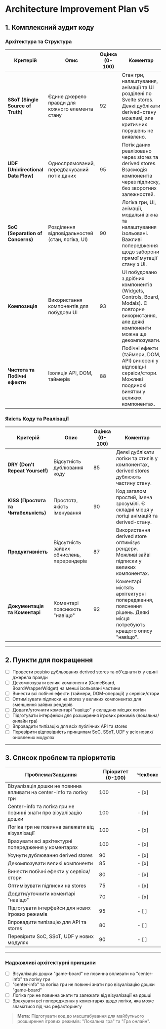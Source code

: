 # Architecture Improvement Plan v5

## 1. Комплексний аудит коду

### Архітектура та Структура

| Критерій | Опис | Оцінка (0-100) | Коментар |
|---|---|---|---|
| **SSoT (Single Source of Truth)** | Єдине джерело правди для кожного елемента стану | 92 | Стан гри, налаштування, анімації та UI розділені по Svelte stores. Деякі дублікати derived-стану можливі, але критичних порушень не виявлено. |
| **UDF (Unidirectional Data Flow)** | Односпрямований, передбачуваний потік даних | 95 | Потік даних реалізовано через stores та derived stores. Взаємодія компонентів через підписку, без зворотних залежностей. |
| **SoC (Separation of Concerns)** | Розділення відповідальностей (стан, логіка, UI) | 90 | Логіка гри, UI, анімації, модальні вікна та налаштування ізольовані. Важливі попередження щодо заборони прямої мутації стану з UI. |
| **Композиція** | Використання компонентів для побудови UI | 93 | UI побудовано з дрібних компонентів (Widgets, Controls, Board, Modals). Є повторне використання, але деякі компоненти можна ще декомпозувати. |
| **Чистота та Побічні ефекти** | Ізоляція API, DOM, таймерів | 88 | Побічні ефекти (таймери, DOM, API) винесені у відповідні сервіси/стори. Можливі поодинокі винятки у великих компонентах. |

### Якість Коду та Реалізації

| Критерій | Опис | Оцінка (0-100) | Коментар |
|---|---|---|---|
| **DRY (Don't Repeat Yourself)** | Відсутність дублювання коду | 85 | Деякі дублікати логіки та стилів у компонентах, derived stores дублюють частину стану. |
| **KISS (Простота та Читабельність)** | Простота, якість іменування | 90 | Код загалом простий, імена зрозумілі. Є складні місця у логіці анімацій та derived-стану. |
| **Продуктивність** | Відсутність зайвих обчислень, перерендерів | 87 | Використання derived store оптимізує рендери. Можливі зайві підписки у великих компонентах. |
| **Документація та Коментарі** | Коментарі пояснюють "навіщо" | 92 | Коментарі містять архітектурні попередження, пояснення рішень. Деякі місця потребують кращого опису "навіщо". |

---

## 2. Пункти для покращення

- [ ] Провести ревізію дубльованих derived stores та об'єднати їх у єдині джерела правди
- [ ] Декомпозувати великі компоненти (GameBoard, BoardWrapperWidget) на менші ізольовані частини
- [ ] Винести всі побічні ефекти (таймери, DOM-операції) у сервіси/стори
- [ ] Оптимізувати підписки на stores у великих компонентах для зменшення зайвих рендерів
- [ ] Додати/уточнити коментарі "навіщо" у складних місцях логіки
- [ ] Підготувати інтерфейси для розширення ігрових режимів (локальна/онлайн гра)
- [ ] Впровадити типізацію для всіх публічних API та stores
- [ ] Перевірити відповідність принципам SoC, SSoT, UDF у всіх нових/оновлених модулях

---

## 3. Список проблем та пріоритетів

| Проблема/Завдання | Пріоритет (0-100) | Чекбокс |
|---|---|---|
| Візуалізація дошки не повинна впливати на center-info та логіку гри | 100 | - [x] |
| Center-info та логіка гри не повинні знати про візуалізацію дошки | 100 | - [x] |
| Логіка гри не повинна залежати від візуалізації | 100 | - [x] |
| Врахувати всі архітектурні попередження у коментарях | 100 | - [x] |
| Усунути дублювання derived stores | 90 | - [x] |
| Декомпозувати великі компоненти | 85 | - [x] |
| Винести побічні ефекти у сервіси/стори | 80 | - [x] |
| Оптимізувати підписки на stores | 75 | - [x] |
| Додати/уточнити коментарі "навіщо" | 70 | - [x] |
| Підготувати інтерфейси для нових ігрових режимів | 95 | - [ ] |
| Впровадити типізацію для API та stores | 80 | - [ ] |
| Перевірити SoC, SSoT, UDF у нових модулях | 90 | - [ ] |

---

### Надважливі архітектурні принципи
- [ ] Візуалізація дошки "game-board" не повинна впливати на "center-info" та логіку гри
- [ ] "center-info" та логіка гри не повинні знати про візуалізацію дошки "game-board"
- [ ] Логіка гри не повинна знати та залежати від візуалізації на дошці
- [ ] Врахувати всі попередження у коментарях щодо логіки, яка може зламатися під час рефакторингу

> **Мета:** Підготувати код до масштабування для майбутнього розширення ігрових режимів: "Локальна гра" та "Гра онлайн". 